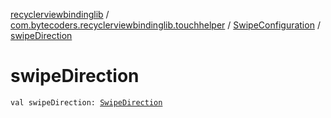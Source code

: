 [recyclerviewbindinglib](../../index.md) / [com.bytecoders.recyclerviewbindinglib.touchhelper](../index.md) / [SwipeConfiguration](index.md) / [swipeDirection](./swipe-direction.md)

# swipeDirection

`val swipeDirection: `[`SwipeDirection`](../-swipe-direction/index.md)